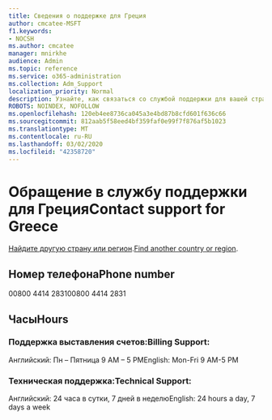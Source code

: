 ```yaml
---
title: Сведения о поддержке для Греция
author: cmcatee-MSFT
f1.keywords:
- NOCSH
ms.author: cmcatee
manager: mnirkhe
audience: Admin
ms.topic: reference
ms.service: o365-administration
ms.collection: Adm_Support
localization_priority: Normal
description: Узнайте, как связаться со службой поддержки для вашей страны или региона.
ROBOTS: NOINDEX, NOFOLLOW
ms.openlocfilehash: 120eb4ee8736ca045a3e4bd87b8cfd601f636c66
ms.sourcegitcommit: 812aab5f58eed4bf359faf0e99f7f876af5b1023
ms.translationtype: MT
ms.contentlocale: ru-RU
ms.lasthandoff: 03/02/2020
ms.locfileid: "42358720"
---
```

# <a name="contact-support-for-greece"></a><span data-ttu-id="fa450-103">Обращение в службу поддержки для Греция</span><span class="sxs-lookup"><span data-stu-id="fa450-103">Contact support for Greece</span></span>

<span data-ttu-id="fa450-104">[Найдите другую страну или регион](../contact-support-for-business-products.md).</span><span class="sxs-lookup"><span data-stu-id="fa450-104">[Find another country or region](../contact-support-for-business-products.md).</span></span>

## <a name="phone-number"></a><span data-ttu-id="fa450-105">Номер телефона</span><span class="sxs-lookup"><span data-stu-id="fa450-105">Phone number</span></span>
<span data-ttu-id="fa450-106">00800 4414 2831</span><span class="sxs-lookup"><span data-stu-id="fa450-106">00800 4414 2831</span></span>

## <a name="hours"></a><span data-ttu-id="fa450-107">Часы</span><span class="sxs-lookup"><span data-stu-id="fa450-107">Hours</span></span>
### <a name="billing-support"></a><span data-ttu-id="fa450-108">Поддержка выставления счетов:</span><span class="sxs-lookup"><span data-stu-id="fa450-108">Billing Support:</span></span>

<span data-ttu-id="fa450-109">Английский: Пн – Пятница 9 AM – 5 PM</span><span class="sxs-lookup"><span data-stu-id="fa450-109">English: Mon-Fri 9 AM-5 PM</span></span>

### <a name="technical-support"></a><span data-ttu-id="fa450-110">Техническая поддержка:</span><span class="sxs-lookup"><span data-stu-id="fa450-110">Technical Support:</span></span>

<span data-ttu-id="fa450-111">Английский: 24 часа в сутки, 7 дней в неделю</span><span class="sxs-lookup"><span data-stu-id="fa450-111">English: 24 hours a day, 7 days a week</span></span>
